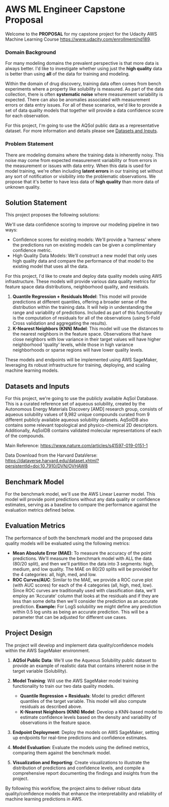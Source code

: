 # AWS ML Engineer Capstone Proposal

Welcome to the **PROPOSAL** for my capstone project for the Udacity AWS Machine Learning Course <https://www.udacity.com/enrollment/nd189>.

### Domain Background
For many modeling domains the prevalent perspective is that more data is always better. I'd like to investigate whether using just the **high quality** data is better than using **all** of the data for training and modeling.

Within the domain of drug discovery, training data often comes from bench experiments where a property like solubility is measured. As part of the data collection, there is often **systematic noise** where measurement variability is expected. There can also be anomalies associated with measurement errors or data entry issues. For all of these scenarios, we'd like to provide a set of data quality models that together will provide a data confidence score for each observation.

For this project, I'm going to use the AQSol public data as a representative dataset. For more information and details please see [Datasets and Inputs](#datasets-and-inputs).

### Problem Statement
There are modeling domains where the training data is inherently noisy. This noise may come from expected measurement variability or from errors in the measurement or issues with data entry. When this data is used for model training, we're often including **latent errors** in our training set without any sort of notification or visibility into the problematic observations. We propose that it's better to have less data of **high quality** than more data of unknown quality.

## Solution Statement

This project proposes the following solutions:

We'll use data confidence scoring to improve our modeling pipeline in two ways:

- Confidence scores for existing models: We'll provide a 'harness' where the predictions run on existing models can be given a complimentary confidence metric.
- High Quality Data Models: We'll construct a new model that only uses high quality data and compare the performance of that model to the existing model that uses all the data.

For this project, I'd like to create and deploy data quality models using AWS infrastructure. These models will provide various data quality metrics for feature space data distributions, neighborhood quality, and residuals.

1. **Quantile Regression + Residuals Model**: This model will provide predictions at different quantiles, offering a broader sense of the distribution within the training data. It will help in understanding the range and variability of predictions. Included as part of this functionality is the computation of residuals for all of the observations (using 5-Fold Cross validation and aggregating the results).
1. **K-Nearest Neighbors (KNN) Model**: This model will use the distances to the nearest neighbors in the feature space. Observations that have close neighbors with low variance in their target values will have higher neighborhood 'quality' levels, while those in high variance neighborhoods or sparse regions will have lower quality levels.

These models and endpoints will be implemented using AWS SageMaker, leveraging its robust infrastructure for training, deploying, and scaling machine learning models.

## Datasets and Inputs
For this project, we're going to use the publicly available AqSol Database. This is a curated reference set of aqueous solubility, created by the Autonomous Energy Materials Discovery [AMD] research group, consists of aqueous solubility values of 9,982 unique compounds curated from 9 different publicly available aqueous solubility datasets. AqSolDB also contains some relevant topological and physico-chemical 2D descriptors. Additionally, AqSolDB contains validated molecular representations of each of the compounds.

Main Reference: <https://www.nature.com/articles/s41597-019-0151-1>

Data Download from the Harvard DataVerse: <https://dataverse.harvard.edu/dataset.xhtml?persistentId=doi:10.7910/DVN/OVHAW8>

## Benchmark Model

For the benchmark model, we'll use the AWS Linear Learner model. This model will provide point predictions without any data quality or confidence estimates, serving as a baseline to compare the performance against the evaluation metrics defined below.

## Evaluation Metrics

The performance of both the benchmark model and the proposed data quality models will be evaluated using the following metrics:

- **Mean Absolute Error (MAE)**: To measure the accuracy of the point predictions. We'll measure the benchmark model with ALL the data (80/20 split), and then we'll partition the data into 3 segments: high, medium, and low quality. The MAE on 80/20 splits will be provided for the 4 categories: all, high, med, and low.
- **ROC Curves/AUC**: Similar to the MAE, we provide a ROC curve plot (with AUC scores) for each of the 4 categories (all, high, med, low). Since ROC curves are traditionally used with classification data, we'll employ an 'Accurate' column that looks at the residuals and if they are less than some delta then we'll consider the prediction as an accurate prediction. **Example:** For LogS solubility we might define any prediction within 0.5 log units as being an accurate prediction. This will be a parameter that can be adjusted for different use cases.

## Project Design

The project will develop and implement data quality/confidence models within the AWS SageMaker environment.

1. **AQSol Public Data**: We'll use the Aqueous Solubility public dataset to provide an example of realistic data that contains inherent noise in the target variable (Solubility).

1. **Model Training**: Will use the AWS SageMaker model training functionality to train our two data quality models.
   - **Quantile Regression + Residuals**: Model to predict different quantiles of the target variable. This model will also compute residuals as described above.
   - **K-Nearest Neighbors (KNN) Model**: Develop a KNN-based model to estimate confidence levels based on the density and variability of observations in the feature space.

1. **Endpoint Deployment**: Deploy the models on AWS SageMaker, setting up endpoints for real-time predictions and confidence estimates.
1. **Model Evaluation**: Evaluate the models using the defined metrics, comparing them against the benchmark model.
1. **Visualization and Reporting**: Create visualizations to illustrate the distribution of predictions and confidence levels, and compile a comprehensive report documenting the findings and insights from the project.

By following this workflow, the project aims to deliver robust data quality/confidence models that enhance the interpretability and reliability of machine learning predictions in AWS.